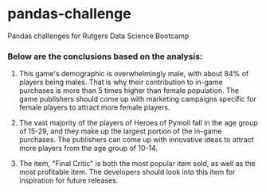 # pandas-challenge
Pandas challenges for Rutgers Data Science Bootcamp


### Below are the conclusions based on the analysis:


1. This game's demographic is overwhelmingly male, with about 84% of players being males. That is why their contribution to in-game purchases is  more than 5 times higher than female population. The game publishers should come up with marketing campaigns specific for female players to attract more female players.


2. The vast majority of the players of Heroes of Pymoli fall in the age group of 15-29, and they make up the largest portion of the in-game purchases. The publishers can come up with innovative ideas to attract more players from the age group of 10-14.


3. The item, "Final Critic" is both the most popular item sold, as well as the most profitable item. The developers should look into this item for inspiration for future releases.
